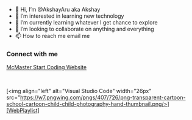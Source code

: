 - 👋 Hi, I’m @AkshayAru aka Akshay
- 👀 I’m interested in learning new technology
- 🌱 I’m currently learning whatever I get chance to explore
- 💞️ I’m looking to collaborate on anything and everything
- 📫 How to reach me email me

### Connect with me
[McMaster Start Coding Website](http://outreach.mcmaster.ca)

<br />

[<img align="left" alt="Visual Studio Code" width="26px" src="https://w7.pngwing.com/pngs/407/726/png-transparent-cartoon-school-cartoon-child-child-photography-hand-thumbnail.png/>][WebPlaylist]

[WebPlaylist]: https://www.youtube.com/watch?v=ECuqb5Tv9qI&ab_channel=codeSTACKr


<!---
AkshayAru/AkshayAru is a ✨ special ✨ repository because its `README.md` (this file) appears on your GitHub profile.
You can click the Preview link to take a look at your changes.
--->
